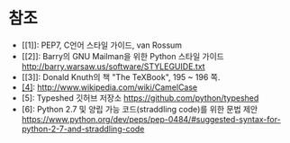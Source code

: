 # 참조

- [[1]]: PEP7,  C언어 스타일 가이드, van Rossum  
- [[2]]: Barry의 GNU Mailman을 위한 Python 스타일 가이드 <http://barry.warsaw.us/software/STYLEGUIDE.txt>
- [[3]]: Donald Knuth의 책 "The TeXBook", 195 ~ 196 쪽.
- [[4]](): <http://www.wikipedia.com/wiki/CamelCase>  
- [5]: Typeshed 깃허브 저장소 <https://github.com/python/typeshed>  
- [6]: Python 2.7 및 양립 가능 코드(straddling code)를 위한 문법 제안
  <https://www.python.org/dev/peps/pep-0484/#suggested-syntax-for-python-2-7-and-straddling-code>  

